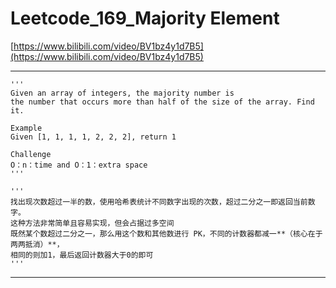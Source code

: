 # Leetcode_169_Majority Element

[https://www.bilibili.com/video/BV1bz4y1d7B5](https://www.bilibili.com/video/BV1bz4y1d7B5)

---

```
'''
Given an array of integers, the majority number is
the number that occurs more than half of the size of the array. Find it.

Example
Given [1, 1, 1, 1, 2, 2, 2], return 1

Challenge
O：n：time and O：1：extra space
'''

'''
找出现次数超过一半的数，使用哈希表统计不同数字出现的次数，超过二分之一即返回当前数字。
这种方法非常简单且容易实现，但会占据过多空间
既然某个数超过二分之一，那么用这个数和其他数进行 PK，不同的计数器都减一**（核心在于两两抵消）**，
相同的则加1，最后返回计数器大于0的即可
'''
```

---